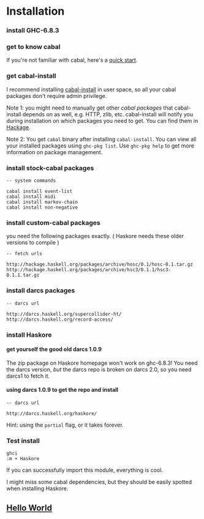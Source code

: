 Installation
=============


### install GHC-6.8.3

### get to know cabal

If you're not familiar with cabal, here's a [quick start](http://www.haskell.org/haskellwiki/Cabal/How_to_install_a_Cabal_package).

### get cabal-install

I recommend installing [cabal-install](http://hackage.haskell.org/trac/hackage/wiki/CabalInstall) in user space, so all your cabal packages don't require admin privilege.

Note 1: you might need to manually get other _cabal packages_ that cabal-install depends on as well, e.g. HTTP, zlib, etc. cabal-install will notify you during installation on which packages you need to get. You can find them in [Hackage](http://hackage.haskell.org/packages/archive/pkg-list.html).

Note 2: You get `cabal` binary after installing `cabal-install`. You can view all your installed packages using `ghc-pkg list`. Use `ghc-pkg help` to get more information on package management.


### install stock-cabal packages

	-- system commands
	
	cabal install event-list
	cabal install midi
	cabal install markov-chain
	cabal install non-negative

### install custom-cabal packages

you need the following packages exactly. ( Haskore needs these older versions to compile )

	-- fetch urls
	
	http://hackage.haskell.org/packages/archive/hosc/0.1/hosc-0.1.tar.gz
	http://hackage.haskell.org/packages/archive/hsc3/0.1.1/hsc3-0.1.1.tar.gz
		
### install darcs packages

	-- darcs url
	
	http://darcs.haskell.org/supercollider-ht/
	http://darcs.haskell.org/record-access/

### install Haskore

#### get yourself the good old darcs 1.0.9

The zip package on Haskore homepage won't work on ghc-6.8.3! You need the darcs version, _but_ the darcs repo is broken on darcs 2.0, so you need darcs1 to fetch it.

#### using darcs 1.0.9 to get the repo and install

	-- darcs url
	
	http://darcs.haskell.org/haskore/ 
	
Hint: using the `partial` flag, or it takes forever.

### Test install

	ghci
	:m + Haskore
	
If you can successfully import this module, everything is cool.

I might miss some cabal dependencies, but they should be easily spotted when installing Haskore.

## [Hello World](hello.markdown)